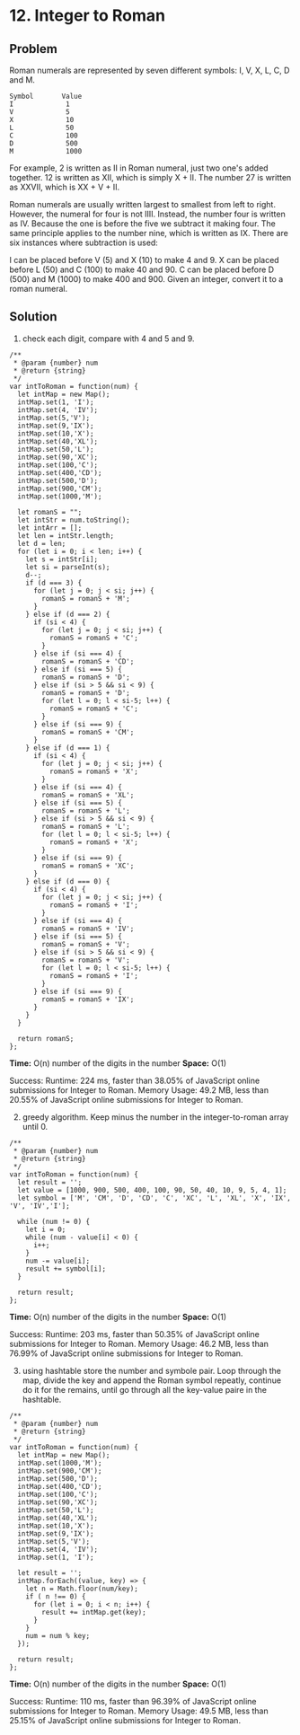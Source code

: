 # 12. Integer to Roman

## Problem
Roman numerals are represented by seven different symbols: I, V, X, L, C, D and M.

```dash
Symbol       Value
I             1
V             5
X             10
L             50
C             100
D             500
M             1000
```

For example, 2 is written as II in Roman numeral, just two one's added together. 12 is written as XII, which is simply X + II. The number 27 is written as XXVII, which is XX + V + II.

Roman numerals are usually written largest to smallest from left to right. However, the numeral for four is not IIII. Instead, the number four is written as IV. Because the one is before the five we subtract it making four. The same principle applies to the number nine, which is written as IX. There are six instances where subtraction is used:

I can be placed before V (5) and X (10) to make 4 and 9. 
X can be placed before L (50) and C (100) to make 40 and 90. 
C can be placed before D (500) and M (1000) to make 400 and 900.
Given an integer, convert it to a roman numeral.

## Solution
1. check each digit, compare with 4 and 5 and 9. 

```dash
/**
 * @param {number} num
 * @return {string}
 */
var intToRoman = function(num) {
  let intMap = new Map();
  intMap.set(1, 'I');
  intMap.set(4, 'IV');
  intMap.set(5,'V');
  intMap.set(9,'IX');
  intMap.set(10,'X');
  intMap.set(40,'XL');
  intMap.set(50,'L');
  intMap.set(90,'XC');
  intMap.set(100,'C');
  intMap.set(400,'CD');
  intMap.set(500,'D');
  intMap.set(900,'CM');
  intMap.set(1000,'M');
  
  let romanS = "";
  let intStr = num.toString();
  let intArr = [];
  let len = intStr.length;
  let d = len;
  for (let i = 0; i < len; i++) {
    let s = intStr[i];
    let si = parseInt(s);
    d--;
    if (d === 3) {
      for (let j = 0; j < si; j++) {
        romanS = romanS + 'M';
      }      
    } else if (d === 2) {
      if (si < 4) {
        for (let j = 0; j < si; j++) {
          romanS = romanS + 'C';
        }
      } else if (si === 4) {
        romanS = romanS + 'CD';
      } else if (si === 5) {
        romanS = romanS + 'D';
      } else if (si > 5 && si < 9) {
        romanS = romanS + 'D';
        for (let l = 0; l < si-5; l++) {
          romanS = romanS + 'C';
        }
      } else if (si === 9) {
        romanS = romanS + 'CM';
      }  
    } else if (d === 1) {
      if (si < 4) {
        for (let j = 0; j < si; j++) {
          romanS = romanS + 'X';
        }
      } else if (si === 4) {
        romanS = romanS + 'XL';
      } else if (si === 5) {
        romanS = romanS + 'L';
      } else if (si > 5 && si < 9) {
        romanS = romanS + 'L';
        for (let l = 0; l < si-5; l++) {
          romanS = romanS + 'X';
        }
      } else if (si === 9) {
        romanS = romanS + 'XC';
      }    
    } else if (d === 0) {
      if (si < 4) {
        for (let j = 0; j < si; j++) {
          romanS = romanS + 'I';
        }
      } else if (si === 4) {
        romanS = romanS + 'IV';
      } else if (si === 5) {
        romanS = romanS + 'V';
      } else if (si > 5 && si < 9) {
        romanS = romanS + 'V';
        for (let l = 0; l < si-5; l++) {
          romanS = romanS + 'I';
        }
      } else if (si === 9) {
        romanS = romanS + 'IX';
      }      
    }
  }
  
  return romanS;
};
```
**Time:** O(n) number of the digits in the number
**Space:** O(1)

Success:
Runtime: 224 ms, faster than 38.05% of JavaScript online submissions for Integer to Roman.
Memory Usage: 49.2 MB, less than 20.55% of JavaScript online submissions for Integer to Roman.

2. greedy algorithm. 
Keep minus the number in the integer-to-roman array until 0. 

```dash
/**
 * @param {number} num
 * @return {string}
 */
var intToRoman = function(num) {
  let result = '';
  let value = [1000, 900, 500, 400, 100, 90, 50, 40, 10, 9, 5, 4, 1];
  let symbol = ['M', 'CM', 'D', 'CD', 'C', 'XC', 'L', 'XL', 'X', 'IX', 'V', 'IV','I'];
  
  while (num != 0) {
    let i = 0;
    while (num - value[i] < 0) {
      i++;
    }
    num -= value[i];
    result += symbol[i];
  }
  
  return result;
};
```
**Time:** O(n) number of the digits in the number
**Space:** O(1)

Success:
Runtime: 203 ms, faster than 50.35% of JavaScript online submissions for Integer to Roman.
Memory Usage: 46.2 MB, less than 76.99% of JavaScript online submissions for Integer to Roman.

3. using hashtable store the number and symbole pair. Loop through the map, divide the key and append the Roman symbol repeatly, continue do it for the remains, until go through all the key-value paire in the hashtable. 

```dash
/**
 * @param {number} num
 * @return {string}
 */
var intToRoman = function(num) {
  let intMap = new Map();
  intMap.set(1000,'M');
  intMap.set(900,'CM');
  intMap.set(500,'D');
  intMap.set(400,'CD');
  intMap.set(100,'C');
  intMap.set(90,'XC');
  intMap.set(50,'L');
  intMap.set(40,'XL');
  intMap.set(10,'X');
  intMap.set(9,'IX');
  intMap.set(5,'V');
  intMap.set(4, 'IV');
  intMap.set(1, 'I');
  
  let result = '';
  intMap.forEach((value, key) => {
    let n = Math.floor(num/key);
    if ( n !== 0) {
      for (let i = 0; i < n; i++) {
        result += intMap.get(key);  
      }
    }
    num = num % key;
  });
  
  return result;
};
```

**Time:** O(n) number of the digits in the number
**Space:** O(1)

Success:
Runtime: 110 ms, faster than 96.39% of JavaScript online submissions for Integer to Roman.
Memory Usage: 49.5 MB, less than 25.15% of JavaScript online submissions for Integer to Roman.




